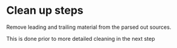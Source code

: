 # Clean up steps

Remove leading and trailing material from the parsed out sources.

This is done prior to more detailed cleaning in the next step
